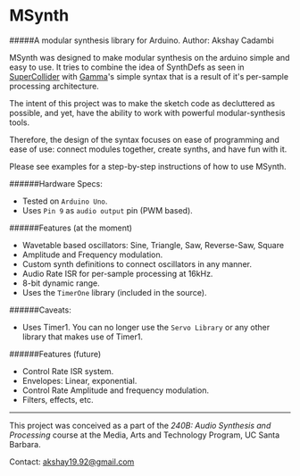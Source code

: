 MSynth
======
#####A modular synthesis library for Arduino. 
Author: Akshay Cadambi

MSynth was designed to make modular synthesis on the arduino simple and easy to use. It tries to combine the idea of SynthDefs as seen in [SuperCollider](http://supercollider.sourceforge.net/) with [Gamma](http://mat.ucsb.edu/gamma/)'s simple syntax that is a result of it's per-sample processing architecture. 

The intent of this project was to make the sketch code as decluttered as possible, and yet, have the ability to work with powerful modular-synthesis tools. 

Therefore, the design of the syntax focuses on ease of programming and ease of use: connect modules together, create synths, and have fun with it. 

Please see examples for a step-by-step instructions of how to use MSynth. 

######Hardware Specs:
* Tested on `Arduino Uno`. 
* Uses `Pin 9` as `audio output` pin (PWM based).

######Features (at the moment)
* Wavetable based oscillators: Sine, Triangle, Saw, Reverse-Saw, Square
* Amplitude and Frequency modulation. 
* Custom synth definitions to connect oscillators in any manner. 
* Audio Rate ISR for per-sample processing at 16kHz.
* 8-bit dynamic range.
* Uses the `TimerOne` library (included in the source). 

######Caveats:
* Uses Timer1. You can no longer use the `Servo Library` or any other library that makes use of Timer1.

######Features (future)
* Control Rate ISR system. 
* Envelopes: Linear, exponential. 
* Control Rate Amplitude and frequency modulation.
* Filters, effects, etc.

------
This project was conceived as a part of the *240B: Audio Synthesis and Processing* course at the Media, Arts and Technology Program, UC Santa Barbara.

Contact: akshay19.92@gmail.com
